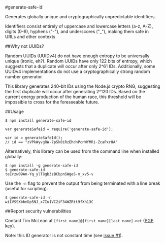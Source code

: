 #generate-safe-id

Generates globally unique and cryptographically unpredictable identifiers.

Identifiers consist entirely of uppercase and lowercase letters (a-z, A-Z),
digits (0-9), hyphens ("-"), and underscores ("_"), making them safe in URLs
and other contexts.

##Why not UUIDs?

Random UUIDs (UUIDv4) do not have enough entropy to be universally unique
(ironic, eh?). Random UUIDs have only 122 bits of entropy, which suggests
that a duplicate will occur after only 2^61 IDs.  Additionally, some UUIDv4
implementations do not use a cryptographically strong random number generator.

This library generates 240-bit IDs using the Node.js crypto RNG, suggesting the
first duplicate will occur after generating 2^120 IDs. Based on the current
energy production of the human race, this threshold will be impossible to cross
for the foreseeable future.

##Usage

```
$ npm install generate-safe-id
```

```
var generateSafeId = require('generate-safe-id');

var id = generateSafeId();
// id == "zVPkWyvgRW-7pSk0iRzEhdnPcnWfMRi-ZcaPxrHA"
```

Alternatively, this library can be used from the command line when installed
globally:

```
$ npm install -g generate-safe-id
$ generate-safe-id
teErzw09Am-Yq_ylT8gb3zBCbpnSWgeS-m_xv5-v
```

Use the `-n` flag to prevent the output from being terminated with a line break
(useful for scripting).

```
$ generate-safe-id -n
wiIVSSXbbnDp5NJ_x7Iu1VC2iF34WZRtt9fXh13C
```

##Report security vulnerabilities

Contact Tim McLean at `[first name]@[first name][last name].net` ([PGP key](https://keybase.io/timmclean)).

Note: this ID generator is not constant time (see [issue #1](https://github.com/timmclean/generate-safe-id/issues/1)).

